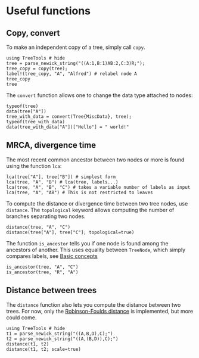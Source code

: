 # Useful functions

## Copy, convert

To make an independent copy of a tree, simply call `copy`. 
```@repl copy
using TreeTools # hide
tree = parse_newick_string("((A:1,B:1)AB:2,C:3)R;");
tree_copy = copy(tree);
label!(tree_copy, "A", "Alfred") # relabel node A
tree_copy
tree
```

The `convert` function allows one to change the data type attached to nodes: 
```@repl copy
typeof(tree)
data(tree["A"])
tree_with_data = convert(Tree{MiscData}, tree);
typeof(tree_with_data)
data(tree_with_data["A"])["Hello"] = " world!"
```

## MRCA, divergence time

The most recent common ancestor between two nodes or more is found using the function `lca`: 

```@repl copy
lca(tree["A"], tree["B"]) # simplest form
lca(tree, "A", "B") # lca(tree, labels...)
lca(tree, "A", "B", "C") # takes a variable number of labels as input
lca(tree, "A", "AB") # This is not restricted to leaves
```

To compute the distance or divergence time between two tree nodes, use `distance`. 
The `topological` keyword allows computing the number of branches separating two nodes. 
```@repl copy
distance(tree, "A", "C")
distance(tree["A"], tree["C"]; topological=true) 
```

The function `is_ancestor` tells you if one node is found among the ancestors of another. 
This uses equality between `TreeNode`, which simply compares labels, see [Basic concepts](@ref)
```@repl copy
is_ancestor(tree, "A", "C")
is_ancestor(tree, "R", "A")
```

## Distance between trees

The `distance` function also lets you compute the distance between two trees. 
For now, only the [Robinson-Foulds distance](https://en.wikipedia.org/wiki/Robinson%E2%80%93Foulds_metric) is implemented, but more could come. 

```@repl
using TreeTools # hide
t1 = parse_newick_string("((A,B,D),C);")
t2 = parse_newick_string("((A,(B,D)),C);")
distance(t1, t2)
distance(t1, t2; scale=true)
```